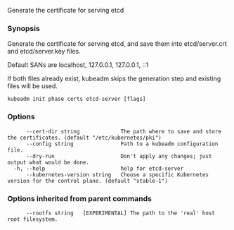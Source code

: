 
Generate the certificate for serving etcd

### Synopsis

Generate the certificate for serving etcd, and save them into etcd/server.crt and etcd/server.key files.

Default SANs are localhost, 127.0.0.1, 127.0.0.1, ::1

If both files already exist, kubeadm skips the generation step and existing files will be used.

```
kubeadm init phase certs etcd-server [flags]
```

### Options

```
      --cert-dir string             The path where to save and store the certificates. (default "/etc/kubernetes/pki")
      --config string               Path to a kubeadm configuration file.
      --dry-run                     Don't apply any changes; just output what would be done.
  -h, --help                        help for etcd-server
      --kubernetes-version string   Choose a specific Kubernetes version for the control plane. (default "stable-1")
```

### Options inherited from parent commands

```
      --rootfs string   [EXPERIMENTAL] The path to the 'real' host root filesystem.
```
